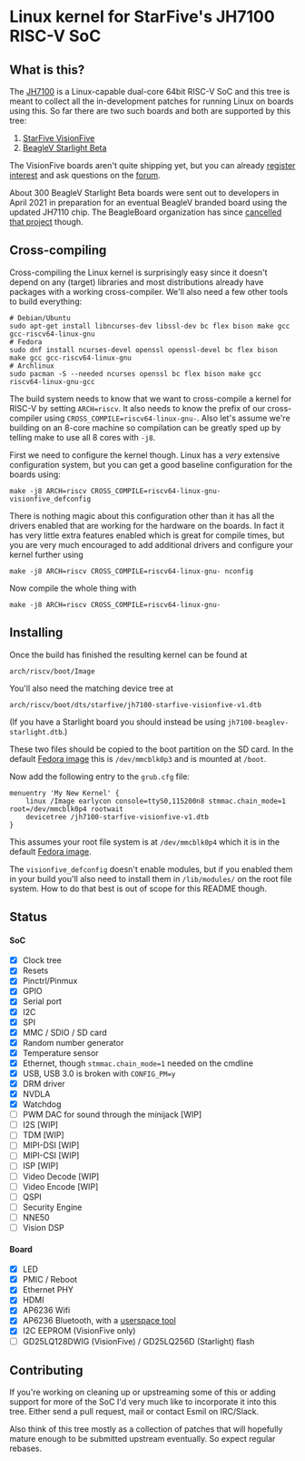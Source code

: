 # Linux kernel for StarFive's JH7100 RISC-V SoC

## What is this?

The [JH7100][soc] is a Linux-capable dual-core 64bit RISC-V SoC and this tree
is meant to collect all the in-development patches for running Linux on boards
using this. So far there are two such boards and both are supported by this tree:

1) [StarFive VisionFive][visionfive]
2) [BeagleV Starlight Beta][starlight]

The VisionFive boards aren't quite shipping yet, but you can already
[register interest][interest] and ask questions on the [forum][].

About 300 BeagleV Starlight Beta boards were sent out to developers in
April 2021 in preparation for an eventual BeagleV branded board using the
updated JH7110 chip. The BeagleBoard organization has since [cancelled that
project][beaglev] though.


[visionfive]: https://github.com/starfive-tech/VisionFive
[interest]: http://starfive.mikecrm.com/doQXj99
[forum]: https://forum.rvspace.org/c/visionfive/6
[starlight]: https://github.com/beagleboard/beaglev-starlight
[soc]: https://github.com/starfive-tech/JH7100_Docs
[beaglev]: https://beaglev.org/blog/2021-07-30-the-future-of-beaglev-community

## Cross-compiling

Cross-compiling the Linux kernel is surprisingly easy since it doesn't depend
on any (target) libraries and most distributions already have packages with a
working cross-compiler. We'll also need a few other tools to build everything:
```shell
# Debian/Ubuntu
sudo apt-get install libncurses-dev libssl-dev bc flex bison make gcc gcc-riscv64-linux-gnu
# Fedora
sudo dnf install ncurses-devel openssl openssl-devel bc flex bison make gcc gcc-riscv64-linux-gnu
# Archlinux
sudo pacman -S --needed ncurses openssl bc flex bison make gcc riscv64-linux-gnu-gcc
```

The build system needs to know that we want to cross-compile a kernel for
RISC-V by setting `ARCH=riscv`. It also needs to know the prefix of our
cross-compiler using `CROSS_COMPILE=riscv64-linux-gnu-`. Also let's assume
we're building on an 8-core machine so compilation can be greatly sped up by
telling make to use all 8 cores with `-j8`.

First we need to configure the kernel though. Linux has a *very* extensive
configuration system, but you can get a good baseline configuration for the
boards using:
```shell
make -j8 ARCH=riscv CROSS_COMPILE=riscv64-linux-gnu- visionfive_defconfig
```

There is nothing magic about this configuration other than it has all the
drivers enabled that are working for the hardware on the boards. In fact it has
very little extra features enabled which is great for compile times, but you
are very much encouraged to add additional drivers and configure your kernel
further using
```shell
make -j8 ARCH=riscv CROSS_COMPILE=riscv64-linux-gnu- nconfig
```

Now compile the whole thing with
```
make -j8 ARCH=riscv CROSS_COMPILE=riscv64-linux-gnu-
```


## Installing

Once the build has finished the resulting kernel can be found at
```shell
arch/riscv/boot/Image
```
You'll also need the matching device tree at
```shell
arch/riscv/boot/dts/starfive/jh7100-starfive-visionfive-v1.dtb
```
(If you have a Starlight board you should instead be using `jh7100-beaglev-starlight.dtb`.)

These two files should be copied to the boot partition on the SD card. In the
default [Fedora image][fedora] this is `/dev/mmcblk0p3` and is mounted at `/boot`.

Now add the following entry to the `grub.cfg` file:
```
menuentry 'My New Kernel' {
    linux /Image earlycon console=ttyS0,115200n8 stmmac.chain_mode=1 root=/dev/mmcblk0p4 rootwait
    devicetree /jh7100-starfive-visionfive-v1.dtb
}
```

This assumes your root file system is at `/dev/mmcblk0p4` which it is in the
default [Fedora image][fedora].

The `visionfive_defconfig` doesn't enable modules, but if you enabled them in
your build you'll also need to install them in `/lib/modules/` on the root file
system. How to do that best is out of scope for this README though.

[fedora]: https://github.com/starfive-tech/Fedora_on_StarFive/

## Status

#### SoC

- [x] Clock tree
- [x] Resets
- [x] Pinctrl/Pinmux
- [x] GPIO
- [x] Serial port
- [x] I2C
- [x] SPI
- [x] MMC / SDIO / SD card
- [x] Random number generator
- [x] Temperature sensor
- [x] Ethernet, though `stmmac.chain_mode=1` needed on the cmdline
- [x] USB, USB 3.0 is broken with `CONFIG_PM=y`
- [x] DRM driver
- [x] NVDLA
- [x] Watchdog
- [ ] PWM DAC for sound through the minijack [WIP]
- [ ] I2S [WIP]
- [ ] TDM [WIP]
- [ ] MIPI-DSI [WIP]
- [ ] MIPI-CSI [WIP]
- [ ] ISP [WIP]
- [ ] Video Decode [WIP]
- [ ] Video Encode [WIP]
- [ ] QSPI
- [ ] Security Engine
- [ ] NNE50
- [ ] Vision DSP

#### Board

- [x] LED
- [x] PMIC / Reboot
- [x] Ethernet PHY
- [x] HDMI
- [x] AP6236 Wifi
- [x] AP6236 Bluetooth, with a [userspace tool][patchram]
- [x] I2C EEPROM (VisionFive only)
- [ ] GD25LQ128DWIG (VisionFive) / GD25LQ256D (Starlight) flash

[patchram]: https://github.com/AsteroidOS/brcm-patchram-plus

## Contributing

If you're working on cleaning up or upstreaming some of this or adding support
for more of the SoC I'd very much like to incorporate it into this tree. Either
send a pull request, mail or contact Esmil on IRC/Slack.

Also think of this tree mostly as a collection of patches that will hopefully
mature enough to be submitted upstream eventually. So expect regular rebases.
